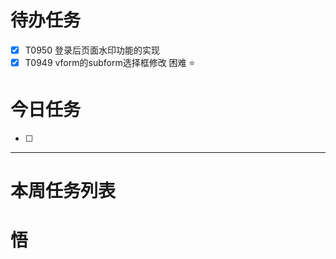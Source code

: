 # 待办任务
- [x] T0950 登录后页面水印功能的实现
- [x] T0949 vform的subform选择框修改
困难
⭐

# 今日任务
- [ ] 




------
# 本周任务列表



# 悟